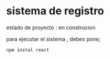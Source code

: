 <h1> sistema de registro </h1>

estado de proyecto : en construcion 


para ejecutar el sistema , debes pone;

````npm instal react````
